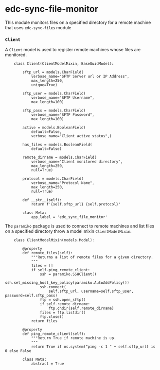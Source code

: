 # edc-sync-file-monitor

This module monitors files on a specified directory for a remote machine that  uses `edc-sync-files` module


### `Client`

A `Client` model is used to register remote machines whose files are monitored.

		class Client(ClientModelMixin, BaseUuidModel):

		    sftp_url = models.CharField(
		        verbose_name="SFTP Server url or IP Address",
		        max_length=250,
		        unique=True)
		
		    sftp_user = models.CharField(
		        verbose_name="SFTP Username",
		        max_length=100)
		
		    sftp_pass = models.CharField(
		        verbose_name="SFTP Password",
		        max_length=100)
		
		    active = models.BooleanField(
		        default=False,
		        verbose_name="Client active status",)
		
		    has_files = models.BooleanField(
		        default=False)
		
		    remote_dirname = models.CharField(
		        verbose_name="Client monitored directory",
		        max_length=250,
		        null=True)
		
		    protocol = models.CharField(
		        verbose_name="Protocol Name",
		        max_length=250,
		        null=True)
		
		    def __str__(self):
		        return f'{self.sftp_url} {self.protocol}'
		
		    class Meta:
		        app_label = 'edc_sync_file_monitor'
		        
The `paramiko` package is used to connect to remote machines and list files on a specified directory throw a model mixin `ClientModelMixin`.


		class ClientModelMixin(models.Model):

		    @property
		    def remote_files(self):
		        """Returns a list of remote files for a given directory.
		        """
		        files = []
		        if self.ping_remote_client:
		            ssh = paramiko.SSHClient()
		            ssh.set_missing_host_key_policy(paramiko.AutoAddPolicy())
		            ssh.connect(
		                self.sftp_url, username=self.sftp_user, password=self.sftp_pass)
		            ftp = ssh.open_sftp()
		            if self.remote_dirname:
		                ftp.chdir(self.remote_dirname)
		            files = ftp.listdir()
		            ftp.close()
		        return files
		
		    @property
		    def ping_remote_client(self):
		        """Return True if remote machine is up.
		        """
		        return True if os.system("ping -c 1 " + self.sftp_url) is 0 else False
		
		    class Meta:
		        abstract = True

